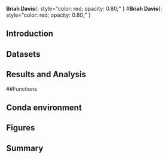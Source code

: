 **Briah Davis**{: style="color: red; opacity: 0.80;" }
#**Briah Davis**{: style="color: red; opacity: 0.80;" }

## Introduction

## Datasets

## Results and Analysis

##Functions

## Conda environment

## Figures

## Summary

